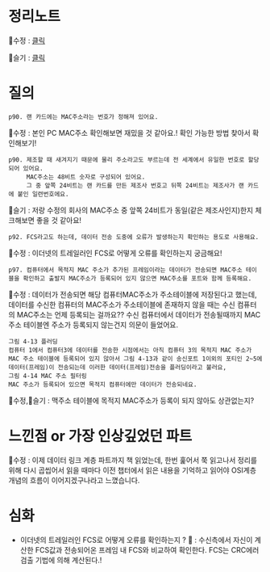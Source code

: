 # 정리노트
🐰수정 : [클릭](https://github.com/YunSuJeong/BOOK/blob/main/network/%EB%AA%A8%EB%91%90%EC%9D%98%20%EB%84%A4%ED%8A%B8%EC%9B%8C%ED%81%AC(Network%20for%20everyone)/chap4.%20%EB%8D%B0%EC%9D%B4%ED%84%B0%EB%A7%81%ED%81%AC%20%EA%B3%84%EC%B8%B5.md)

🍅슬기 : [클릭](https://github.com/seulgi7/Book-Log/blob/a7edbe73d6a237ea975c8663a0210c8e1e70d793/network/%EB%AA%A8%EB%91%90%EC%9D%98%EB%84%A4%ED%8A%B8%EC%9B%8C%ED%81%AC/4%EC%9E%A5-%EB%8D%B0%EC%9D%B4%ED%84%B0%20%EB%A7%81%ED%81%AC%20%EA%B3%84%EC%B8%B5%20%3A%20%EB%9E%9C%EC%97%90%EC%84%9C%20%EB%8D%B0%EC%9D%B4%ED%84%B0%20%EC%A0%84%EC%86%A1%ED%95%98%EA%B8%B0.md)

# 질의
```
p90. 랜 카드에는 MAC주소라는 번호가 정해져 있어요.
```
🐰수정 : 본인 PC MAC주소 확인해보면 재밌을 것 같아요.! 확인 가능한 방법 찾아서 확인해보기!


```
p90. 제조할 때 새겨지기 때문에 물리 주소라고도 부르는데 전 세계에서 유일한 번호로 할당되어 있어요.
     MAC주소는 48비트 숫자로 구성되어 있어요.
     그 중 앞쪽 24비트는 랜 카드를 만든 제조사 번호고 뒤쪽 24비트는 제조사가 랜 카드에 붙인 일련번호에요.
```
🍅슬기 : 저랑 수정의 회사의 MAC주소 중 앞쪽 24비트가 동일(같은 제조사인지)한지 체크해보면 좋을 것 같아요! 

```
p92. FCS라고도 하는데, 데이터 전송 도중에 오류가 발생하는지 확인하는 용도로 사용해요.
```
🐰수정 : 이더넷의 트레일러인 FCS로 어떻게 오류를 확인하는지 궁금해요! 
```
p97. 컴퓨터에서 목적지 MAC 주소가 추가된 프레임이라는 데이터가 전송되면 MAC주소 테이블을 확인하고 출발지 MAC주소가 등록되어 있지 않으면 MAC주소를 포트와 함께 등록해요.
```
🐰수정 : 데이터가 전송되면 해당 컴퓨터MAC주소가 주소테이블에 저장된다고 했는데, 데이터를 수신한 컴퓨터의 MAC주소가 주소테이블에 존재하지 않을 때는 수신 컴퓨터의 MAC주소는 언제 등록되는 걸까요?? 수신 컴퓨터에서 데이터가 전송될때까지 MAC주소 테이블엔 주소가 등록되지 않는건지 의문이 들었어요.

```
그림 4-13 플러딩
컴퓨터 1에서 컴퓨터3에 데이터를 전송한 시점에서는 아직 컴퓨터 3의 목적지 MAC 주소가 MAC 주소 테이블에 등록되어 있지 않아서 그림 4-13과 같이 송신포트 1이외의 포티인 2~5에 데이터(프레임)이 전송되는데 이러한 데이터(프레임)전송을 플러딩이라고 불러요,
그림 4-14 MAC 주소 필터링
MAC 주소가 등록되어 있으면 목적지 컴퓨터에만 데이터가 전송되네요. 

```
🐰수정,🍅슬기 : 맥주소 테이블에 목적지 MAC주소가 등록이 되지 않아도 상관없는지?

# 느낀점 or 가장 인상깊었던 파트
🐰수정 : 이제 데이터 링크 계층 파트까지 책 읽었는데, 한번 훑어서 쭉 읽고나서 정리를 위해 다시 곱씹어서 읽을 때마다 이전 챕터에서 읽은 내용을 기억하고 읽어야 OSI계층 개념의 흐름이 이어지겠구나라고 느꼈습니다.

# 심화
- 이더넷의 트레일러인 FCS로 어떻게 오류를 확인하는지 ?
🐰 : 수신측에서 자신이 계산한 FCS값과 전송되어온 프레임 내 FCS와 비교하여 확인한다. FCS는 CRC에러검출 기법에 의해 계산된다.!
